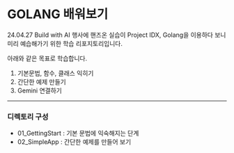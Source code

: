 # GOLANG 배워보기

24.04.27 Build with AI 행사에 핸즈온 실습이 Project IDX, Golang을 이용하다 보니 미리 예습해가기 위한 학습 리포지토리입니다.

아래와 같은 목표로 학습합니다.

1. 기본문법, 함수, 클래스 익히기
2. 간단한 예제 만들기
3. Gemini 연결하기

---

### 디렉토리 구성
- 01_GettingStart : 기본 문법에 익숙해지는 단계
- 02_SimpleApp : 간단한 예제를 만들어 보기